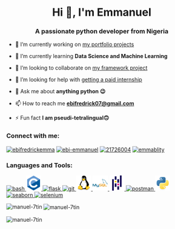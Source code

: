 <h1 align="center">Hi 👋, I'm Emmanuel</h1>
<h3 align="center">A passionate python developer from Nigeria</h3>

- 🔭 I’m currently working on [my portfolio projects](https://github.com/Manuel-7tin/PortfolioProjects)

- 🌱 I’m currently learning **Data Science and Machine Learning**

- 👯 I’m looking to collaborate on [my framework project](https://d2x3xhvgiqkx42.cloudfront.net/12345678-1234-1234-1234-1234567890ab/9432a2ad-f01d-4a3d-ae53-370c37e15e62/2018/01/16/4b638361-3888-4e77-b1ea-af956fa98d7f.png)

- 🤝 I’m looking for help with [getting a paid internship](https://www.linkedin.com/in/ebi-emmanuel/)

- 💬 Ask me about **anything python 😉**

- 📫 How to reach me **ebifredrick07@gmail.com**

- ⚡ Fun fact **I am pseudi-tetralingual🙃**

<h3 align="left">Connect with me:</h3>
<p align="left">
<a href="https://twitter.com/ebifredrickemma" target="blank"><img align="center" src="https://raw.githubusercontent.com/rahuldkjain/github-profile-readme-generator/master/src/images/icons/Social/twitter.svg" alt="ebifredrickemma" height="30" width="40" /></a>
<a href="https://linkedin.com/in/ebi-emmanuel" target="blank"><img align="center" src="https://raw.githubusercontent.com/rahuldkjain/github-profile-readme-generator/master/src/images/icons/Social/linked-in-alt.svg" alt="ebi-emmanuel" height="30" width="40" /></a>
<a href="https://stackoverflow.com/users/21726004" target="blank"><img align="center" src="https://raw.githubusercontent.com/rahuldkjain/github-profile-readme-generator/master/src/images/icons/Social/stack-overflow.svg" alt="21726004" height="30" width="40" /></a>
<a href="https://www.leetcode.com/emmablity" target="blank"><img align="center" src="https://raw.githubusercontent.com/rahuldkjain/github-profile-readme-generator/master/src/images/icons/Social/leet-code.svg" alt="emmablity" height="30" width="40" /></a>
</p>

<h3 align="left">Languages and Tools:</h3>
<p align="left"> <a href="https://www.gnu.org/software/bash/" target="_blank" rel="noreferrer"> <img src="https://www.vectorlogo.zone/logos/gnu_bash/gnu_bash-icon.svg" alt="bash" width="40" height="40"/> </a> <a href="https://www.cprogramming.com/" target="_blank" rel="noreferrer"> <img src="https://raw.githubusercontent.com/devicons/devicon/master/icons/c/c-original.svg" alt="c" width="40" height="40"/> </a> <a href="https://flask.palletsprojects.com/" target="_blank" rel="noreferrer"> <img src="https://www.vectorlogo.zone/logos/pocoo_flask/pocoo_flask-icon.svg" alt="flask" width="40" height="40"/> </a> <a href="https://git-scm.com/" target="_blank" rel="noreferrer"> <img src="https://www.vectorlogo.zone/logos/git-scm/git-scm-icon.svg" alt="git" width="40" height="40"/> </a> <a href="https://www.linux.org/" target="_blank" rel="noreferrer"> <img src="https://raw.githubusercontent.com/devicons/devicon/master/icons/linux/linux-original.svg" alt="linux" width="40" height="40"/> </a> <a href="https://www.mysql.com/" target="_blank" rel="noreferrer"> <img src="https://raw.githubusercontent.com/devicons/devicon/master/icons/mysql/mysql-original-wordmark.svg" alt="mysql" width="40" height="40"/> </a> <a href="https://pandas.pydata.org/" target="_blank" rel="noreferrer"> <img src="https://raw.githubusercontent.com/devicons/devicon/2ae2a900d2f041da66e950e4d48052658d850630/icons/pandas/pandas-original.svg" alt="pandas" width="40" height="40"/> </a> <a href="https://postman.com" target="_blank" rel="noreferrer"> <img src="https://www.vectorlogo.zone/logos/getpostman/getpostman-icon.svg" alt="postman" width="40" height="40"/> </a> <a href="https://www.python.org" target="_blank" rel="noreferrer"> <img src="https://raw.githubusercontent.com/devicons/devicon/master/icons/python/python-original.svg" alt="python" width="40" height="40"/> </a> <a href="https://seaborn.pydata.org/" target="_blank" rel="noreferrer"> <img src="https://seaborn.pydata.org/_images/logo-mark-lightbg.svg" alt="seaborn" width="40" height="40"/> </a> <a href="https://www.selenium.dev" target="_blank" rel="noreferrer"> <img src="https://raw.githubusercontent.com/detain/svg-logos/780f25886640cef088af994181646db2f6b1a3f8/svg/selenium-logo.svg" alt="selenium" width="40" height="40"/> </a> </p>

<p><img align="left" src="https://github-readme-stats.vercel.app/api/top-langs?username=manuel-7tin&show_icons=true&locale=en&layout=compact" alt="manuel-7tin" /></p>

<p>&nbsp;<img align="center" src="https://github-readme-stats.vercel.app/api?username=manuel-7tin&show_icons=true&locale=en" alt="manuel-7tin" /></p>

<p><img align="center" src="https://github-readme-streak-stats.herokuapp.com/?user=manuel-7tin&" alt="manuel-7tin" /></p>
